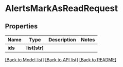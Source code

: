 # AlertsMarkAsReadRequest

## Properties
Name | Type | Description | Notes
------------ | ------------- | ------------- | -------------
**ids** | **list[str]** |  | 

[[Back to Model list]](../README.md#documentation-for-models) [[Back to API list]](../README.md#documentation-for-api-endpoints) [[Back to README]](../README.md)


